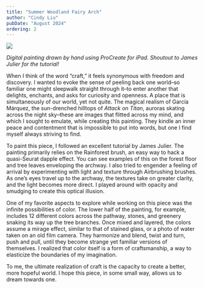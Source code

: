 ```yaml
---
title: "Summer Woodland Fairy Arch"
author: "Cindy Liu"
pubDate: "August 2024"
ordering: 2
---
```


![](/assets/zine/z9/Summer_Woodland_Fairy_Arch_FINAL_20240805.jpg)

_Digital painting drawn by hand using ProCreate for iPad. Shoutout to James Julier for the tutorial!_

When I think of the word “craft,” it feels synonymous with freedom and discovery. I wanted to evoke the sense of peeling back one world–so familiar one might sleepwalk straight through it–to enter another that delights, enchants, and asks for curiosity and openness. A place that is simultaneously of our world, yet not quite. The magical realism of García Márquez, the sun-drenched hilltops of _Attack on Titan_, auroras skating across the night sky–these are images that flitted across my mind, and which I sought to emulate, while creating this painting. They kindle an inner peace and contentment that is impossible to put into words, but one I find myself always striving to find.

To paint this piece, I followed an excellent tutorial by James Julier. The painting primarily relies on the Rainforest brush, an easy way to hack a quasi-Seurat dapple effect. You can see examples of this on the forest floor and tree leaves enveloping the archway. I also tried to engender a feeling of arrival by experimenting with light and texture through Airbrushing brushes. As one’s eyes travel up to the archway, the textures take on greater clarity, and the light becomes more direct. I played around with opacity and smudging to create this optical illusion.

One of my favorite aspects to explore while working on this piece was the infinite possibilities of color. The lower half of the painting, for example, includes 12 different colors across the pathway, stones, and greenery snaking its way up the tree branches. Once mixed and layered, the colors assume a mirage effect, similar to that of stained glass, or a photo of water taken on an old film camera. They harmonize and blend, twist and turn, push and pull, until they become strange yet familiar versions of themselves. I realized that color itself is a form of craftsmanship, a way to elasticize the boundaries of my imagination.

To me, the ultimate realization of craft is the capacity to create a better, more hopeful world. I hope this piece, in some small way, allows us to dream towards one.
